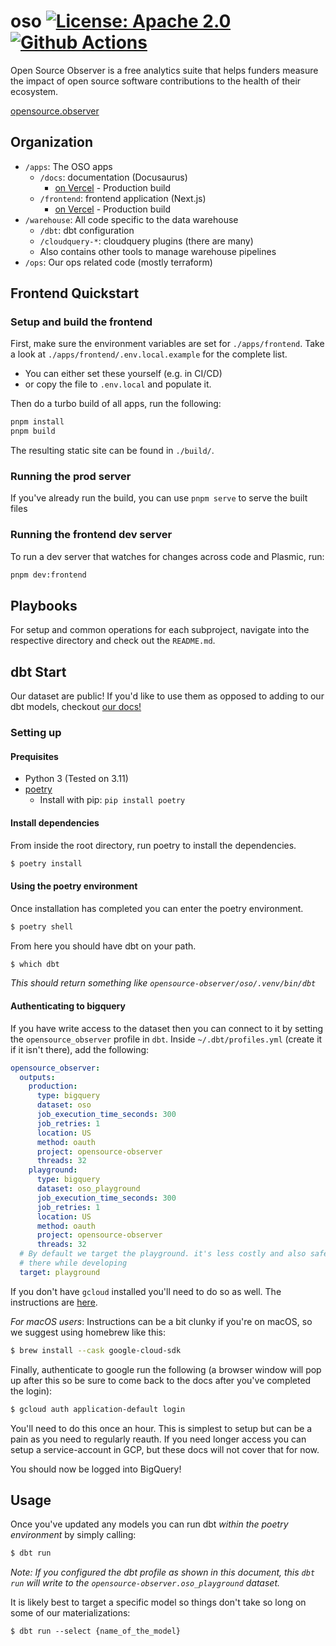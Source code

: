 # oso [![License: Apache 2.0][license-badge]][license] [![Github Actions][gha-badge]][gha]

[license]: https://opensource.org/license/apache-2-0/
[license-badge]: https://img.shields.io/badge/License-Apache2.0-blue.svg
[gha]: https://github.com/opensource-observer/oso/actions/workflows/ci-default.yml
[gha-badge]: https://github.com/opensource-observer/oso/actions/workflows/ci-default.yml/badge.svg

Open Source Observer is a free analytics suite that helps funders measure the impact of open source software contributions to the health of their ecosystem.

[opensource.observer](https://www.opensource.observer)

## Organization

- `/apps`: The OSO apps
  - `/docs`: documentation (Docusaurus)
    - [on Vercel](https://www.opensource.observer/docs) - Production build
  - `/frontend`: frontend application (Next.js)
    - [on Vercel](https://www.opensource.observer) - Production build
- `/warehouse`: All code specific to the data warehouse
  - `/dbt`: dbt configuration
  - `/cloudquery-*`: cloudquery plugins (there are many)
  - Also contains other tools to manage warehouse pipelines
- `/ops`: Our ops related code (mostly terraform)

## Frontend Quickstart

### Setup and build the frontend

First, make sure the environment variables are set for `./apps/frontend`.
Take a look at `./apps/frontend/.env.local.example` for the complete list.

- You can either set these yourself (e.g. in CI/CD)
- or copy the file to `.env.local` and populate it.

Then do a turbo build of all apps, run the following:

```bash
pnpm install
pnpm build
```

The resulting static site can be found in `./build/`.

### Running the prod server

If you've already run the build, you can use `pnpm serve` to serve the built files

### Running the frontend dev server

To run a dev server that watches for changes across code and Plasmic, run:

```bash
pnpm dev:frontend
```

## Playbooks

For setup and common operations for each subproject, navigate into the respective directory and check out the `README.md`.

## dbt Start

Our dataset are public! If you'd like to use them as opposed to adding to our
dbt models, checkout [our docs!](https://docs.opensource.observer/docs/get-started/)

### Setting up

#### Prequisites

- Python 3 (Tested on 3.11)
- [poetry](https://python-poetry.org/)
  - Install with pip: `pip install poetry`

#### Install dependencies

From inside the root directory, run poetry to install the dependencies.

```bash
$ poetry install
```

#### Using the poetry environment

Once installation has completed you can enter the poetry environment.

```bash
$ poetry shell
```

From here you should have dbt on your path.

```bash
$ which dbt
```

_This should return something like `opensource-observer/oso/.venv/bin/dbt`_

#### Authenticating to bigquery

If you have write access to the dataset then you can connect to it by setting
the `opensource_observer` profile in `dbt`. Inside `~/.dbt/profiles.yml` (create
it if it isn't there), add the following:

```yaml
opensource_observer:
  outputs:
    production:
      type: bigquery
      dataset: oso
      job_execution_time_seconds: 300
      job_retries: 1
      location: US
      method: oauth
      project: opensource-observer
      threads: 32
    playground:
      type: bigquery
      dataset: oso_playground
      job_execution_time_seconds: 300
      job_retries: 1
      location: US
      method: oauth
      project: opensource-observer
      threads: 32
  # By default we target the playground. it's less costly and also safer to write
  # there while developing
  target: playground
```

If you don't have `gcloud` installed you'll need to do so as well. The
instructions are [here](https://cloud.google.com/sdk/docs/install).

_For macOS users_: Instructions can be a bit clunky if you're on macOS, so we
suggest using homebrew like this:

```bash
$ brew install --cask google-cloud-sdk
```

Finally, authenticate to google run the following (a browser window will pop up
after this so be sure to come back to the docs after you've completed the
login):

```bash
$ gcloud auth application-default login
```

You'll need to do this once an hour. This is simplest to setup but can be a pain
as you need to regularly reauth. If you need longer access you can setup a
service-account in GCP, but these docs will not cover that for now.

You should now be logged into BigQuery!

## Usage

Once you've updated any models you can run dbt _within the poetry environment_ by simply calling:

```bash
$ dbt run
```

_Note: If you configured the dbt profile as shown in this document, this `dbt
run` will write to the `opensource-observer.oso_playground` dataset._

It is likely best to target a specific model so things don't take so long on some of our materializations:

```
$ dbt run --select {name_of_the_model}
```
